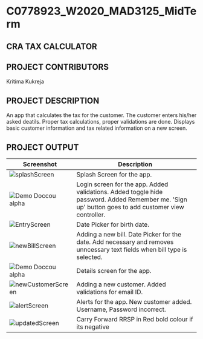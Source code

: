 # C0778923_W2020_MAD3125_MidTerm
## CRA TAX CALCULATOR

## PROJECT CONTRIBUTORS

Kritima Kukreja

## PROJECT DESCRIPTION
An app that calculates the tax for the customer. The customer enters his/her asked deatils. Proper tax calculations, proper validations are done. Displays basic customer information and tax related information on a new screen. 

## PROJECT OUTPUT
Screenshot | Description
--- | ---
<img src="https://i93.servimg.com/u/f93/18/45/29/87/splash10.png" alt="splashScreen"/> | Splash Screen for the app.
![Demo Doccou alpha](https://j.gifs.com/r8nlY2.gif) | Login screen for the app. Added validations. Added toggle hide password. Added Remember me. 'Sign up' button goes to add customer view controller.
<img src="https://i93.servimg.com/u/f93/18/45/29/87/datepi11.png" alt="EntryScreen"/> | Date Picker for birth date.
<img src="https://i93.servimg.com/u/f93/18/45/29/87/newbil10.png" alt="newBillScreen"/> | Adding a new bill. Date Picker for the date. Add necessary and removes unncessary text fields when bill type is selected.
![Demo Doccou alpha](https://j.gifs.com/yoxv2P.gif) | Details screen for the app. 
<img src="https://i93.servimg.com/u/f93/18/45/29/87/screen10.png" alt="newCustomerScreen"/> | Adding a new customer. Added validations for email ID. 
<img src="https://i93.servimg.com/u/f93/18/45/29/87/newcus13.png" alt="alertScreen"/> | Alerts for the app. New customer added. Username, Password incorrect. 
<img src="https://i93.servimg.com/u/f93/18/45/29/87/carryf10.png" alt="updatedScreen"/> | Carry Forward RRSP in Red bold colour if its negative
